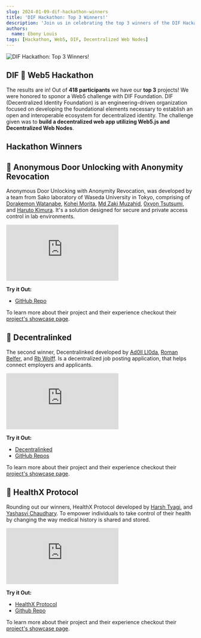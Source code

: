 ```yaml
---
slug: 2024-01-09-dif-hackathon-winners
title: 'DIF Hackathon: Top 3 Winners!'
description: 'Join us in celebrating the top 3 winners of the DIF Hackathon'
authors:
  name: Ebony Louis
tags: [Hackathon, Web5, DIF, Decentralized Web Nodes]
---
```


<head>
  <meta property="og:title" content="DIF Hackathon: Top 3 Winners!" />
  <meta property="og:type" content="website" />
  <meta property="og:url" content='https://developer.tbd.website/blog/2024-01-09-dif-hackathon-winners' />
  <meta name="og:description" content="Join us in celebrating the top 3 winners of the DIF Hackathon" />
  <meta property="og:image" content="https://developer.tbd.website/assets/images/dif-hackathon-winners-19e0e21e4911632889f68f8af88ceab8.png" />

<meta name="twitter:card" content="summary_large_image" />
<meta property="twitter:domain" content="developer.tbd.website" />
<meta name="twitter:site" content="@tbdevs" />
<meta name="twitter:title" content="DIF Hackathon: Top 3 Winners!" />
<meta
  property="twitter:url"
  content="https://developer.tbd.website/blog/2024-01-09-dif-hackathon-winners"
/>
<meta
  name="twitter:description"
  content="Join us in celebrating the top 3 winners of the DIF Hackathon!"
/>
<meta
  name="twitter:image"
  content="https://developer.tbd.website/assets/images/dif-hackathon-winners-19e0e21e4911632889f68f8af88ceab8.png"
/>
  <link rel="apple-touch-icon" href="https://developer.tbd.website/img/tbd-fav-icon-main.png" />
</head>

![DIF Hackathon: Top 3 Winners!](/img/dif-hackathon-winners.png)

## DIF 🤝 Web5 Hackathon

The results are in! Out of **418 participants** we have our **top 3** projects! We were honored to sponor a Web5 challenge with DIF Foundation. DIF (Decentralized Identity Foundation) is an engineering-driven organization focused on developing the foundational elements necessary to establish an open and interoperable ecosystem for decentralized identity. The challenge given was to **build a decentralized web app utilizing Web5.js and Decentralized Web Nodes**.

<!--truncate-->

## Hackathon Winners

## 🥇 Anonymous Door Unlocking with Anonymity Revocation

Anonymous Door Unlocking with Anonymity Revocation, was developed by a team from Sako laboratory of Waseda University in Tokyo, comprising of [Dorakemon Watanabe](https://github.com/dorakemon), [Kohei Morita](https://devpost.com/mrtkhgm), [Md Zaki Muzahid](https://devpost.com/md_zaki), [0xvon Tsutsumi](https://devpost.com/0xvon), and [Haruto Kimura](https://devpost.com/harutokimura0608). It's a solution designed for secure and private access control in lab environments.

<iframe className="aspect-video" src="https://www.youtube.com/embed/SAJD-V_LJJc?si=y1LJ5n3QZZvHhVoo" title="Anonymous Door Unlocking with Anonymity Revocation" frameBorder="0" allow="accelerometer; autoplay; clipboard-write; encrypted-media; gyroscope; picture-in-picture; web-share" allowFullScreen></iframe>

**Try it Out:**

- [GitHub Repo](https://github.com/JidoTaikaSuru/dwn-vc-job-market-demo)

To learn more about their project and their experience checkout their [project's showcase page](https://devpost.com/software/an-anonymous-door-unlocking-with-anonymity-revocation).

## 🥈 Decentralinked

The second winner, Decentralinked developed by [Ad0ll Ll0da](https://devpost.com/ad0ll), [Roman Belfer](https://devpost.com/belfer-roman), and [Rb Wolff](https://github.com/reisepass). Is a decentralized job posting application, that helps connect employers and applicants.

<iframe className="aspect-video" src="https://www.youtube.com/embed/L8otIoAIuzg?si=p3uM9rUIARvWvkOh" title="Decentralinked" frameBorder="0" allow="accelerometer; autoplay; clipboard-write; encrypted-media; gyroscope; picture-in-picture; web-share" allowFullScreen></iframe>

**Try it Out:**

- [Decentralinked](https://dorakemon-wallet.web.app/)
- [GitHub Repos](https://github.com/dorakemon/did-hack-2023_winter)

To learn more about their project and their experience checkout their [project's showcase page](https://devpost.com/software/decentralinked).

## 🥉 HealthX Protocol

Rounding out our winners, HealthX Protocol developed by [Harsh Tyagi](https://www.linkedin.com/in/mr-harshtyagi/), and [Yashasvi Chaudhary](https://www.linkedin.com/in/0xyshv/). To empower individuals to take control of their health by changing the way medical history is shared and stored.

<iframe className="aspect-video" src="https://www.youtube.com/embed/erBRonO3Kig?si=-bRMjt05DALp5xIS" title="HealthX Protocol" frameBorder="0" allow="accelerometer; autoplay; clipboard-write; encrypted-media; gyroscope; picture-in-picture; web-share" allowFullScreen></iframe>

**Try it Out:**

- [HealthX Protocol](https://healthx-ivory.vercel.app/)
- [Github Repo](https://github.com/0xAlphaDevs/HealthX-DIF-hackathon)

To learn more about their project and their experience checkout their [project's showcase page](https://devpost.com/software/healthx-protocol).
